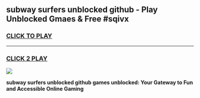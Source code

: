 
## subway surfers unblocked github - Play Unblocked Gmaes & Free #sqivx
<h3>
<a href="https://news.freeplayer.one?title=subway_surfers_unblocked_github&ref=27F">CLICK TO PLAY</a></h3>
<hr>

<h3>
<a href="https://news.freeplayer.one?title=subway_surfers_unblocked_github&ref=27F">CLICK 2 PLAY</a>
  
</h3>

<a href="https://news.freeplayer.one?title=subway_surfers_unblocked_github&ref=27F/"><img src="https://clearcache.store/games.png"></a>


**subway surfers unblocked github games unblocked: Your Gateway to Fun and Accessible Online Gaming**
